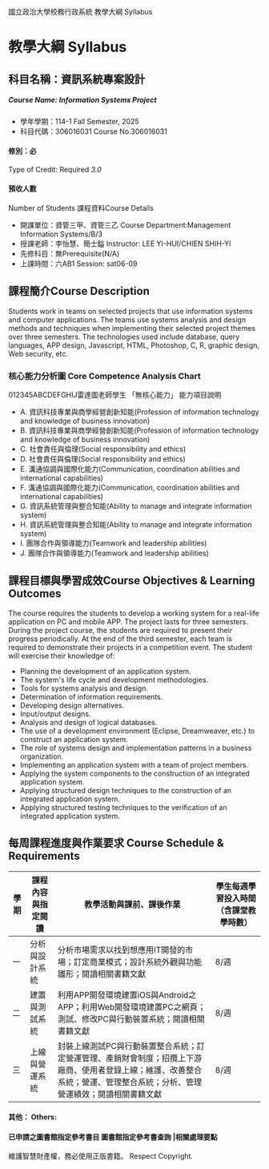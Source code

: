 國立政治大學校務行政系統 教學大綱 Syllabus
# 教學大綱 Syllabus
##  科目名稱：資訊系統專案設計 
#####  Course Name: Information Systems Project
  * 學年學期：114-1 Fall Semester, 2025 
  * 科目代碼：306016031 Course No.306016031
#### 修別：必
Type of Credit: Required 
_3.0_
#### 預收人數
Number of Students
課程資料Course Details
  * 開課單位：資管三甲、資管三乙 Course Department:Management Information Systems/B/3 
  * 授課老師：李怡慧、簡士鎰 Instructor: LEE YI-HUI/CHIEN SHIH-YI 
  * 先修科目：無Prerequisite(N/A)
  * 上課時間：六AB1 Session: sat06-09
##  課程簡介Course Description
Students work in teams on selected projects that use information systems and computer applications. The teams use systems analysis and design methods and techniques when implementing their selected project themes over three semesters. The technologies used include database, query languages, APP design, Javascript, HTML, Photoshop, C, R, graphic design, Web security, etc.
###  核心能力分析圖 Core Competence Analysis Chart
012345ABCDEFGHIJ雷達圖老師學生
「無核心能力」 
能力項目說明
  * A. 資訊科技專業與商學經營創新知能(Profession of information technology and knowledge of business innovation)
  * B. 資訊科技專業與商學經營創新知能(Profession of information technology and knowledge of business innovation)
  * C. 社會責任與倫理(Social responsibility and ethics)
  * D. 社會責任與倫理(Social responsibility and ethics)
  * E. 溝通協調與國際化能力(Communication, coordination abilities and international capabilities)
  * F. 溝通協調與國際化能力(Communication, coordination abilities and international capabilities)
  * G. 資訊系統管理與整合知能(Ability to manage and integrate information system)
  * H. 資訊系統管理與整合知能(Ability to manage and integrate information system)
  * I. 團隊合作與領導能力(Teamwork and leadership abilities)
  * J. 團隊合作與領導能力(Teamwork and leadership abilities)
##  課程目標與學習成效Course Objectives & Learning Outcomes 
The course requires the students to develop a working system for a real-life application on PC and mobile APP. The project lasts for three semesters. During the project course, the students are required to present their progress periodically. At the end of the third semester, each team is required to demonstrate their projects in a competition event.
The student will exercise their knowledge of:
  * Planning the development of an application system.
  * The system's life cycle and development methodologies.
  * Tools for systems analysis and design.
  * Determination of information requirements.
  * Developing design alternatives.
  * Input/output designs.
  * Analysis and design of logical databases.
  * The use of a development environment (Eclipse, Dreamweaver, etc.) to construct an application system.
  * The role of systems design and implementation patterns in a business organization.
  * Implementing an application system with a team of project members.
  * Applying the system components to the construction of an integrated application system.
  * Applying structured design techniques to the construction of an integrated application system.
  * Applying structured testing techniques to the verification of an integrated application system.
##  每周課程進度與作業要求 Course Schedule & Requirements
學期 | 課程內容與指定閱讀 | 教學活動與課前、課後作業 |  學生每週學習投入時間 （含課堂教學時數）  
---|---|---|---  
一 | 分析與設計系統 | 分析市場需求以找到想應用IT開發的市場；訂定商業模式；設計系統外觀與功能雛形；閱讀相關書籍文獻 | 8/週  
二 | 建置與測試系統 | 利用APP開發環境建置iOS與Android之APP；利用Web開發環境建置PC之網頁；測試、修改PC與行動裝置系統；閱讀相關書籍文獻 | 8/週  
三 | 上線與營運系統 | 封裝上線測試PC與行動裝置整合系統；訂定營運管理、產銷財會制度；招攬上下游廠商、使用者登錄上線；維護、改善整合系統；營運、管理整合系統；分析、管理營運績效；閱讀相關書籍文獻 | 8/週  
####  其他： Others:
####  已申請之圖書館指定參考書目  圖書館指定參考書查詢 |相關處理要點
維護智慧財產權，務必使用正版書籍。 Respect Copyright.